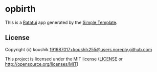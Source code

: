 # opbirth

This is a [Ratatui] app generated by the [Simple Template].

[Ratatui]: https://ratatui.rs
[Simple Template]: https://github.com/ratatui/templates/tree/main/simple

## License

Copyright (c) koushik <191687017+koushik255@users.noreply.github.com>

This project is licensed under the MIT license ([LICENSE] or <http://opensource.org/licenses/MIT>)

[LICENSE]: ./LICENSE
